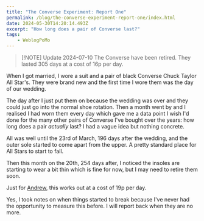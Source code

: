 ```yaml
---
title: "The Converse Experiment: Report One"
permalink: /blog/the-converse-experiment-report-one/index.html
date: 2024-05-30T14:20:14.493Z
excerpt: "How long does a pair of Converse last?"
tags:
    - WeblogPoMo
---
```


> [!NOTE] Update 2024-07-10
> The Converse have been retired. They lasted 305 days at a cost of 16p per day.

When I got married, I wore a suit and a pair of black Converse Chuck Taylor All Star's. They were brand new and the first time I wore them was the day of our wedding.

The day after I just put them on because the wedding was over and they could just go into the normal shoe rotation. Then a month went by and I realised I had worn them every day which gave me a data point I wish I'd done for the many other pairs of Converse I've bought over the years: how long does a pair _actually_ last? I had a vague idea but nothing concrete.

All was well until the 23rd of March, 196 days after the wedding, and the outer sole started to come apart from the upper. A pretty standard place for All Stars to start to fail.

Then this month on the 20th, 254 days after, I noticed the insoles are starting to wear a bit thin which is fine for now, but I may need to retire them soon.

Just for [Andrew](https://canion.blog/), this works out at a cost of 19p per day.

Yes, I took notes on when things started to break because I've never had the opportunity to measure this before. I will report back when they are no more.